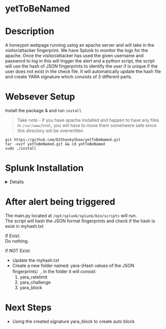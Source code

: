 # yetToBeNamed

# Description
A honeypot webpage running using an apache server and will take in the visitor/attacker fingerprint. We have Splunk to monitor the logs for the apache. Once the visitor/attacker has used the given username and password to log in this will trigger the alert and a python script, the script will use the hash  of JSON fingerprints to identify the user if is unique if the user does not exist in the check file. It will automatically update the hash file and create YARA signature which consists of 3 different parts.

# Websever Setup
Install the package & and run `install`
> Take note - if you have apache installed and happen to have any files in `/var/www/html`, you will have to move them somehwere safe since this directory will be overwritten
```shell
git https://github.com/DJShankyShoe/yetToBeNamed.git
tar -xvzf yetToBeNamed.git && cd yetToBeNamed
sudo ./install
```


# Splunk Installation
<details>
For this part, users must do it manually, due to the Splunk license. User can use their 60days free trial to download
https://www.splunk.com/en_us/download/splunk-enterprise.html


Download .tgz format

![image](https://user-images.githubusercontent.com/83162708/149708677-d4c5ccd7-a07f-48b3-9c59-b3349786e70f.png)


Create a directory at `/opt/splunk` for your splunk installation and move splunk tar package there for extarction </br>
```shell
sudo mv splunk-8.2.4-87e2dda940d1-Linux-x86_64.tgz /opt/splunk
sudo tar -xvzf /opt/splunk/splunk-8.2.4-87e2dda940d1-Linux-x86_64.tgz
```
Create a myhash.txt at `/opt/splunk` to store the hashes of the JSON fingerprints </br>
```shell
sudo touch myhash.txt
```

For the first time setup, users would have to create admin username and password </br>
```shell
sudo /opt/splunk/splunk/bin/splunk start --accept-license
```

![image](https://user-images.githubusercontent.com/83162708/149709048-d36afa98-97da-4b3c-9e3e-589db68b28c3.png) </br>


# Splunk Setup
Please place
[main.py](https://github.com/DJShankyShoe/yetToBeNamed/blob/master/splunk/main.py) at ```/opt/splunk/splunk/bin/scripts```


### Data Input:
Click Settings > Data inputs

![image](https://user-images.githubusercontent.com/83162708/149710610-9ecfce6c-6a0a-4404-a2e7-bfa42dab5f86.png) </br>


Add new to Files & Directories

![image](https://user-images.githubusercontent.com/83162708/149709105-2cdb5ac9-0af9-40b5-b8fc-be2c3548e8e6.png) </br>


File or Directories: /var/log/apache2

![image](https://user-images.githubusercontent.com/83162708/149709127-2b4464d5-c2c7-4b20-bdd5-6f54c182437b.png) </br>


### Alert:
Search: `"/var/log/apache2/*" user=zebrapal123`

![image](https://user-images.githubusercontent.com/83162708/149709248-a1c43b4f-c8e8-4a52-b688-eefdd9aec189.png)


Click Save as alert: </br>
> Tile: zebrapal </br>
> Alert type: Real-time </br>
> Expires: 60 days </br>
> When triggered: Run a script, File name:main.py

![image](https://user-images.githubusercontent.com/83162708/149710721-b11d2b42-55a0-4b5a-8f38-648dcb9210f4.png)
</details>

# After alert being triggered
The main.py located at ```/opt/splunk/splunk/bin/scripts``` will run.</br>
The script will hash the JSON format fingerprints and check if the hash is exist in myhash.txt

If Exist:</br>
Do nothing.

If NOT Exist:</br>
- Update the myhash.txt
- Create a new folder named: yara-(Hash values of the JSON fingerprints）, in the folder it will consist:
  1. yara_ratelimit
  2. yara_challenge
  3. yara_block
 
# Next Steps
- Using the created signature yara_block to create auto block


